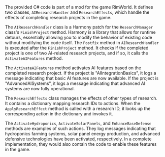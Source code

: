 The provided C# code is part of a mod for the game RimWorld. It defines two classes, `AIResearchHandler` and `ResearchEffects`, which handle the effects of completing research projects in the game.

The `AIResearchHandler` class is a Harmony patch for the `ResearchManager` class's `FinishProject` method. Harmony is a library that allows for runtime detours, essentially allowing you to modify the behavior of existing code without modifying the code itself. The `Postfix` method in `AIResearchHandler` is executed after the `FinishProject` method. It checks if the completed project is one of two AI-related research projects, and if so, it calls the `ActivateAIFeatures` method.

The `ActivateAIFeatures` method activates AI features based on the completed research project. If the project is "AIIntegrationBasics", it logs a message indicating that basic AI features are now available. If the project is "AdvancedAISystems", it logs a message indicating that advanced AI systems are now fully operational.

The `ResearchEffects` class manages the effects of other types of research. It contains a dictionary mapping research IDs to actions. When the `ApplyResearchEffect` method is called with a research ID, it looks up the corresponding action in the dictionary and invokes it.

The `ActivateHydroponics`, `ActivateSolarPanels`, and `EnhanceBaseDefense` methods are examples of such actions. They log messages indicating that hydroponics farming systems, solar panel energy production, and advanced defensive technologies have been activated, respectively. In a complete implementation, they would also contain the code to enable these features in the game.